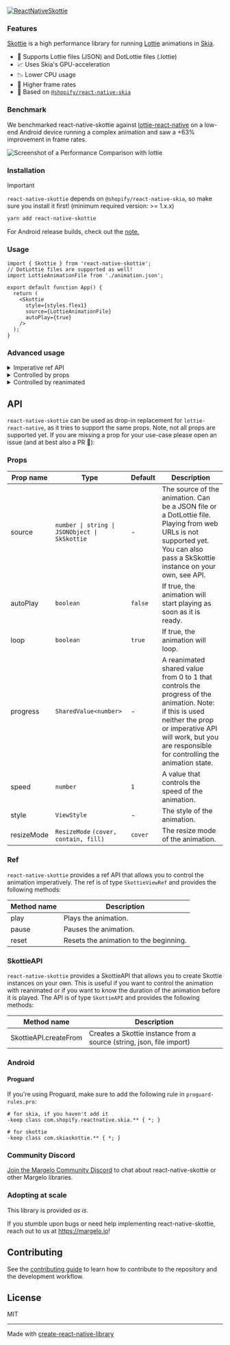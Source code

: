 <a href="https://margelo.io">
  <picture>
    <source media="(prefers-color-scheme: dark)" srcset="./docs/bg-dark.png" />
    <source media="(prefers-color-scheme: light)" srcset="./docs/bg-light.png" />
    <img alt="ReactNativeSkottie" src="./docs/bg-light.png" />
  </picture>
</a>

### Features

[Skottie](https://skia.org/docs/user/modules/skottie/) is a high performance library for running [Lottie](https://airbnb.design/lottie/) animations in [Skia](https://skia.org).

- 📄 Supports Lottie files (JSON) and DotLottie files (.lottie)
- 📈 Uses Skia's GPU-acceleration
- 📉 Lower CPU usage
- 🏃 Higher frame rates
- 🔗 Based on [`@shopify/react-native-skia`](https://github.com/Shopify/react-native-skia)

### Benchmark

We benchmarked react-native-skottie against [lottie-react-native](https://github.com/lottie-react-native/lottie-react-native) on a low-end Android device running a complex animation and saw a +63% improvement in frame rates.

![Screenshot of a Performance Comparison with lottie](./docs/perf_comparison_2.png)

### Installation

> [!IMPORTANT]
> `react-native-skottie` depends on `@shopify/react-native-skia`, so make sure you install it first! (minimum required version: >= 1.x.x)

```sh
yarn add react-native-skottie
```

For Android release builds, check out the [note.](#android)

### Usage

```tsx
import { Skottie } from 'react-native-skottie';
// DotLottie files are supported as well!
import LottieAnimationFile from './animation.json';

export default function App() {
  return (
    <Skottie
      style={styles.flex1}
      source={LottieAnimationFile}
      autoPlay={true}
    />
  );
}
```

### Advanced usage

<details>
  <summary>Imperative ref API</summary>

```tsx
import { Skottie } from 'react-native-skottie';
import { Button } from 'react-native';

export default function App() {
  const skottieRef = useRef<SkottieViewRef>(null);

  return (
    <View>
      <Skottie
        ref={skottieRef}
        style={styles.flex1}
        source={LottieAnimationFile}
      />

      <Button
        title="Play"
        onPress={() => skottieRef.current?.play()}
      />
      <Button
        title="Pause"
        onPress={() => skottieRef.current?.pause()}
      />
      <Button
        title="Reset"
        onPress={() => skottieRef.current?.reset()}
      />
    </View>
  );
}

```

</details>

<details>
  <summary>Controlled by props</summary>

```tsx
import { Skottie } from 'react-native-skottie';
import { Button } from 'react-native';

export default function App() {
  const [isPlaying, setIsPlaying] = useState(false);

  return (
    <View>
      <Skottie
        autoPlay={isPlaying}
        style={styles.flex1}
        source={LottieAnimationFile}
      />

      <Button
        title="Play"
        onPress={() => setIsPlaying(true)}
      />
      <Button
        title="Pause"
        onPress={() => setIsPlaying(false)}
      />
    </View>
  );
}

```

</details>

<details>
  <summary>Controlled by reanimated</summary>

<br />
Note: React Native Animated API is not supported yet.

```tsx
import { Skottie, SkottieAPI } from 'react-native-skottie';
import { useSharedValue, withTiming, Easing } from 'react-native-reanimated';

export default function App() {
  // A progress value from 0 to 1
  const progress = useSharedValue(0);

  // We need to run the animation on our own, therefor, we need to know the
  // animation's duration. We can either look that up from the lottie file,
  // or we can create the SkSkottie instance ourselves and get the duration:
  const skottieAnimation = useMemo(() => SkottieAPI.createFrom(lottieFile), []);
  const duration = skottieAnimation.duration;

  // Run the animation:
  useEffect(() => {
    // Will play the animation once …
    progress.value = withTiming(1, {
      duration: duration * 1000,
      easing: Easing.linear,
    });
    // … if you want to loop you could use withRepeat
  }, [duration]);

  return (
    <Skottie
      autoPlay={true}
      style={styles.flex1}
      source={LottieAnimationFile}
      // Pass the shared value to Skottie to drive the animation:
      progress={progress}
    />
  );
}

```

</details>

## API

`react-native-skottie` can be used as drop-in replacement for `lottie-react-native`, as it tries to support the same
props.
Note, not all props are supported yet. If you are missing a prop for your use-case please open an issue (and at best
also a PR 🤝):

### Props

| Prop name  | Type                                          | Default | Description                                                                                                                                                                                                         |
|------------|-----------------------------------------------|---------|---------------------------------------------------------------------------------------------------------------------------------------------------------------------------------------------------------------------|
| source     | `number \| string \| JSONObject \| SkSkottie` | -       | The source of the animation. Can be a JSON file or a DotLottie file. Playing from web URLs is not supported yet. You can also pass a SkSkottie instance on your own, see API.                                       |
| autoPlay   | `boolean`                                     | `false` | If true, the animation will start playing as soon as it is ready.                                                                                                                                                   |
| loop       | `boolean`                                     | `true`  | If true, the animation will loop.                                                                                                                                                                                   |
| progress   | `SharedValue<number>`                         | -       | A reanimated shared value from 0 to 1 that controls the progress of the animation. Note: if this is used neither the prop or imperative API will work, but you are responsible for controlling the animation state. |
| speed      | `number`                                      | `1`     | A value that controls the speed of the animation.                                                                                                                                                                   |
| style      | `ViewStyle`                                   | -       | The style of the animation.                                                                                                                                                                                         |
| resizeMode | `ResizeMode` `(cover, contain, fill)`         | `cover` | The resize mode of the animation.                                                                                                                                                                                   |

### Ref

`react-native-skottie` provides a ref API that allows you to control the animation imperatively. The ref is of type
`SkottieViewRef` and provides the following methods:

| Method name | Description                            |
|-------------|----------------------------------------|
| play        | Plays the animation.                   |
| pause       | Pauses the animation.                  |
| reset       | Resets the animation to the beginning. |

### SkottieAPI

`react-native-skottie` provides a SkottieAPI that allows you to create Skottie instances on your own. This is useful if
you want to control the animation with reanimated or if you want to know the duration of the animation before it is
played. The API is of type `SkottieAPI` and provides the following methods:

| Method name           | Description                                                          |
|-----------------------|----------------------------------------------------------------------|
| SkottieAPI.createFrom | Creates a Skottie instance from a source (string, json, file import) |

### Android

#### Proguard

If you're using Proguard, make sure to add the following rule in `proguard-rules.pro`:

```
# for skia, if you haven't add it
-keep class com.shopify.reactnative.skia.** { *; }

# for skottie
-keep class com.skiaskottie.** { *; }
```

### Community Discord

[Join the Margelo Community Discord](https://discord.gg/6CSHz2qAvA) to chat about react-native-skottie or other Margelo libraries.

### Adopting at scale

This library is provided _as is_.

If you stumble upon bugs or need help implementing react-native-skottie, reach out to us at https://margelo.io!

## Contributing

See the [contributing guide](CONTRIBUTING.md) to learn how to contribute to the repository and the development workflow.

## License

MIT

---

Made with [create-react-native-library](https://github.com/callstack/react-native-builder-bob)
